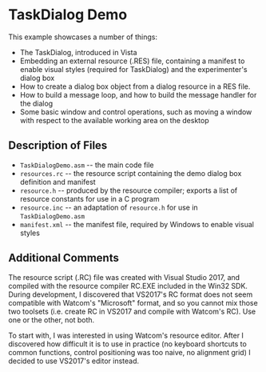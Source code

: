 # TaskDialog Demo
This example showcases a number of things:
- The TaskDialog, introduced in Vista
- Embedding an external resource (.RES) file, containing a manifest to enable visual styles (required for TaskDialog) and the experimenter's dialog box
- How to create a dialog box object from a dialog resource in a RES file.
- How to build a message loop, and how to build the message handler for the dialog
- Some basic window and control operations, such as moving a window with respect to the available working area on the desktop

## Description of Files
- `TaskDialogDemo.asm` -- the main code file
- `resources.rc` -- the resource script containing the demo dialog box definition and manifest
- `resource.h` -- produced by the resource compiler; exports a list of resource constants for use in a C program
- `resource.inc` -- an adaptation of `resource.h` for use in `TaskDialogDemo.asm`
- `manifest.xml` -- the manifest file, required by Windows to enable visual styles

## Additional Comments
The resource script (.RC) file was created with Visual Studio 2017, and compiled with the resource compiler RC.EXE included in the Win32 SDK. During development, I discovered that VS2017's RC format does not seem compatible with Watcom's "Microsoft" format, and so you cannot mix those two toolsets (i.e. create RC in VS2017 and compile with Watcom's RC). Use one or the other, not both.

To start with, I was interested in using Watcom's resource editor. After I discovered how difficult it is to use in practice (no keyboard shortcuts to common functions, control positioning was too naive, no alignment grid) I decided to use VS2017's editor instead.

